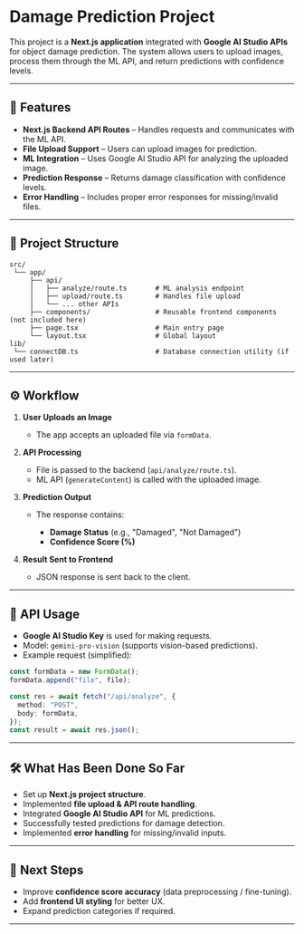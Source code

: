 # Damage Prediction Project

This project is a **Next.js application** integrated with **Google AI Studio APIs** for object damage prediction. The system allows users to upload images, process them through the ML API, and return predictions with confidence levels.

---

## 🚀 Features

* **Next.js Backend API Routes** – Handles requests and communicates with the ML API.
* **File Upload Support** – Users can upload images for prediction.
* **ML Integration** – Uses Google AI Studio API for analyzing the uploaded image.
* **Prediction Response** – Returns damage classification with confidence levels.
* **Error Handling** – Includes proper error responses for missing/invalid files.

---

## 📂 Project Structure

```
src/
 └── app/
     ├── api/
     │   ├── analyze/route.ts       # ML analysis endpoint
     │   ├── upload/route.ts        # Handles file upload
     │   └── ... other APIs
     ├── components/                # Reusable frontend components (not included here)
     ├── page.tsx                   # Main entry page
     └── layout.tsx                 # Global layout
lib/
 └── connectDB.ts                   # Database connection utility (if used later)
```

---

## ⚙️ Workflow

1. **User Uploads an Image**

   * The app accepts an uploaded file via `formData`.

2. **API Processing**

   * File is passed to the backend (`api/analyze/route.ts`).
   * ML API (`generateContent`) is called with the uploaded image.

3. **Prediction Output**

   * The response contains:

     * **Damage Status** (e.g., "Damaged", "Not Damaged")
     * **Confidence Score (%)**

4. **Result Sent to Frontend**

   * JSON response is sent back to the client.

---

## 🔑 API Usage

* **Google AI Studio Key** is used for making requests.
* Model: `gemini-pro-vision` (supports vision-based predictions).
* Example request (simplified):

```ts
const formData = new FormData();
formData.append("file", file);

const res = await fetch("/api/analyze", {
  method: "POST",
  body: formData,
});
const result = await res.json();
```

---

## 🛠️ What Has Been Done So Far

* Set up **Next.js project structure**.
* Implemented **file upload & API route handling**.
* Integrated **Google AI Studio API** for ML predictions.
* Successfully tested predictions for damage detection.
* Implemented **error handling** for missing/invalid inputs.

---

## 📌 Next Steps

* Improve **confidence score accuracy** (data preprocessing / fine-tuning).
* Add **frontend UI styling** for better UX.
* Expand prediction categories if required.

---

